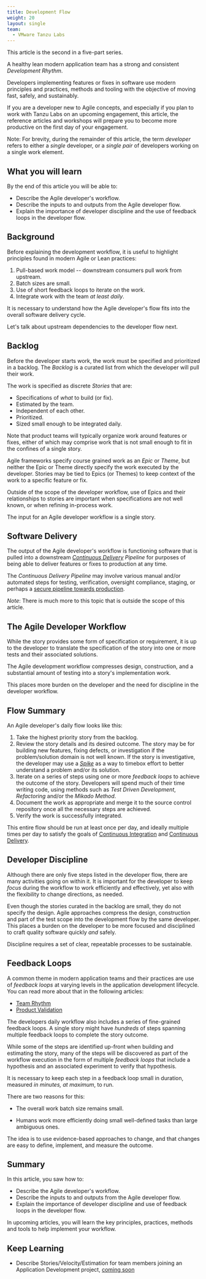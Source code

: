 ```yaml
---
title: Development Flow
weight: 20
layout: single
team:
  - VMware Tanzu Labs
---
```

This article is the second in a five-part series.

A healthy lean modern application team has a strong and consistent
*Development Rhythm*.

Developers implementing features or fixes in software use modern
principles and practices,
methods and tooling with the objective of moving fast,
safely,
and sustainably.

If you are a developer new to Agile concepts,
and especially if you plan to work with Tanzu Labs on an upcoming
engagement,
this article,
the reference articles and workshops will prepare you to become more
productive on the first day of your engagement.

Note:
For brevity,
during the remainder of this article,
the term *developer* refers to either a *single* developer,
or a *single pair* of developers working on a single work element.

## What you will learn

By the end of this article you will be able to:

-   Describe the Agile developer's workflow.
-   Describe the inputs to and outputs from the Agile developer flow.
-   Explain the importance of developer discipline and the use of
    feedback loops in the developer flow.

## Background

Before explaining the development workflow,
it is useful to highlight principles found in modern Agile or Lean
practices:

1. Pull-based work model -- downstream consumers pull work from upstream.
1. Batch sizes are small.
1. Use of short feedback loops to iterate on the work.
1. Integrate work with the team *at least daily*.

It is necessary to understand how the Agile developer's flow fits into
the overall software delivery cycle.

Let's talk about upstream dependencies to the developer flow next.

## Backlog

Before the developer starts work,
the work must be specified and prioritized in a backlog.
The *Backlog* is a curated list from which the developer will pull their
work.

The work is specified as discrete *Stories* that are:

- Specifications of *what* to build (or fix).
- Estimated by the team.
- Independent of each other.
- Prioritized.
- Sized small enough to be integrated daily.

Note that product teams will typically organize work around features or
fixes,
either of which may comprise work that is not small enough to fit in the
confines of a single story.

Agile frameworks specify course grained work as an *Epic* or *Theme*,
but neither the Epic or Theme directly specify the work executed by the
developer.
Stories may be tied to Epics (or Themes) to keep context of the work to
a specific feature or fix.

Outside of the scope of the developer workflow,
use of Epics and their relationships to stories are important when
specifications are not well known,
or when refining in-process work.

The input for an Agile developer workflow is a single story.

## Software Delivery

The output of the Agile developer's workflow is functioning software
that is pulled into a downstream
*[Continuous Delivery](https://tanzu.vmware.com/developer/guides/ci-cd/ci-cd-what-is/#what-is-cd)*
*Pipeline* for purposes of being able to deliver features or fixes to
production at any time.

The *Continuous Delivery Pipeline* may involve various manual and/or
automated steps for testing,
verification,
oversight compliance,
staging,
or perhaps a
[secure pipeline towards production](https://www.thoughtworks.com/insights/articles/towards-a-secure-path-to-production).

*Note*:
There is much more to this topic that is outside the scope of this
article.

## The Agile Developer Workflow

While the story provides some form of specification or requirement,
it is up to the developer to translate the specification of the story
into one or more tests and their associated solutions.

The Agile development workflow compresses design,
construction,
and a substantial amount of testing into a story's implementation work.

This places more burden on the developer and the need for discipline in
the developer workflow.

## Flow Summary

An Agile developer's daily flow looks like this:

1.  Take the highest priority story from the backlog.
1.  Review the story details and its desired outcome.
    The story may be for building new features,
    fixing defects,
    or investigation if the problem/solution domain is not well known.
    If the story is investigative,
    the developer may use a
    *[Spike](https://www.leadingagile.com/2016/09/whats-a-spike-who-should-enter-it-how-to-word-it/)*
    as a way to timebox effort to better understand a problem and/or its
    solution.
1.  Iterate on a series of steps using one or more *feedback loops* to
    achieve the outcome of the story.
    Developers will spend much of their time writing code,
    using methods such as *Test Driven Development*,
    *Refactoring* and/or the *Mikado Method*.
1.  Document the work as appropriate and merge it to the source control
    repository once all the necessary steps are achieved.
1.  Verify the work is successfully integrated.

This entire flow should be run at least once per day,
and ideally multiple times per day to satisfy the goals of
[Continuous Integration](https://martinfowler.com/articles/continuousIntegration.html) and
[Continuous Delivery](https://martinfowler.com/bliki/ContinuousDelivery.html).

## Developer Discipline

Although there are only five steps listed in the developer flow,
there are many activities going on within it.
It is important for the developer to keep *focus* during the workflow to
work efficiently and effectively,
yet also with the flexibility to change directions,
as needed.

Even though the stories curated in the backlog are small,
they do not specify the design.
Agile approaches compress the design,
construction and part of the test scope into the development flow by the
same developer.
This places a burden on the developer to be more focused and disciplined
to craft quality software quickly *and* safely.

Discipline requires a set of clear,
repeatable processes to be sustainable.

## Feedback Loops

A common theme in modern application teams and their practices are use
of *feedback loops* at varying levels in the application development
lifecycle.
You can read more about that in the following articles:

- [Team Rhythm](https://tanzu.vmware.com/developer/outcomes/application-development/team-rhythm/)
- [Product Validation](https://tanzu.vmware.com/developer/outcomes/application-development/product-validation/)

The developers daily workflow also includes a series of fine-grained
feedback loops.
A single story might have *hundreds* of steps spanning multiple feedback
loops to complete the story outcome.

While some of the steps are identified up-front when building and
estimating the story,
many of the steps will be discovered as part of the workflow execution
in the form of multiple *feedback loops* that include a hypothesis and
an associated experiment to verify that hypothesis.

It is necessary to keep each step in a feedback loop small in duration,
measured *in minutes, at maximum*, to run.

There are two reasons for this:

-   The overall work batch size remains small.

-   Humans work more efficiently doing small well-defined tasks than
    large ambiguous ones.

The idea is to use evidence-based approaches to change,
and that changes are easy to define,
implement,
and measure the outcome.

## Summary

In this article,
you saw how to:

-   Describe the Agile developer's workflow.
-   Describe the inputs to and outputs from the Agile developer flow.
-   Explain the importance of developer discipline and use of feedback
    loops in the developer flow.

In upcoming articles,
you will learn the key principles,
practices,
methods and tools to help implement your workflow.

## Keep Learning

- Describe Stories/Velocity/Estimation for team members joining an Application Development project,
[coming soon](https://github.com/vmware-tanzu/tanzu-dev-portal/issues/994)
